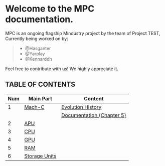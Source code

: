 # Welcome to the MPC documentation.

MPC is an ongoing flagship Mindustry project by the team of Project TEST, Currently being worked on by:

> -   @Hasganter
> -   @Yarplay
> -   @Kennarddh

Feel free to contribute with us! We highly appreciate it.

## TABLE OF CONTENTS

| Num | Main Part                         | Content                                                        |
| --- | --------------------------------- | -------------------------------------------------------------- |
| 1   | [Mach-C](./Mach-C/)               | [Evolution History](./Mach-C/Mach-C_History.md)                |
|     |                                   | [Documentation (Chapter 5)](./Mach-C/Mach-C_Docs.Chapter-5.md) |
| 2   | [APU](./APU/)                     |                                                                |
| 3   | [CPU](./CPU/)                     |                                                                |
| 4   | [GPU](./GPU/)                     |                                                                |
| 5   | [RAM](./RAM/)                     |                                                                |
| 6   | [Storage Units](./Storage-units/) |                                                                |
